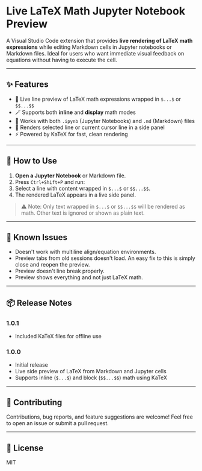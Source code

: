 # Live LaTeX Math Jupyter Notebook Preview

A Visual Studio Code extension that provides **live rendering of LaTeX math expressions** while editing Markdown cells in Jupyter notebooks or Markdown files. Ideal for users who want immediate visual feedback on equations without having to execute the cell.

---

## ✨ Features

- 📐 Live line preview of LaTeX math expressions wrapped in `$...$` or `$$...$$`
- 🪄 Supports both **inline** and **display** math modes
- 📄 Works with both `.ipynb` (Jupyter Notebooks) and `.md` (Markdown) files
- 🧭 Renders selected line or current cursor line in a side panel
- ⚡ Powered by KaTeX for fast, clean rendering

---

## 🧪 How to Use

1. **Open a Jupyter Notebook** or Markdown file.
2. Press `Ctrl+Shift+P` and run:
3. Select a line with content wrapped in `$...$` or `$$...$$`.
4. The rendered LaTeX appears in a live side panel.

> ⚠️ Note: Only text wrapped in `$...$` or `$$...$$` will be rendered as math. Other text is ignored or shown as plain text.

---

## 🐞 Known Issues

- Doesn't work with multiline align/equation environments.
- Preview tabs from old sessions doesn't load. An easy fix to this is simply close and reopen the preview.
- Preview doesn't line break properly.
- Preview shows everything and not just LaTeX math.

---

## 📦 Release Notes

### 1.0.1

- Included KaTeX files for offline use

### 1.0.0

- Initial release
- Live side preview of LaTeX from Markdown and Jupyter cells
- Supports inline (`$...$`) and block (`$$...$$`) math using KaTeX

---

## 🙌 Contributing

Contributions, bug reports, and feature suggestions are welcome! Feel free to open an issue or submit a pull request.

---

## 📜 License

MIT
